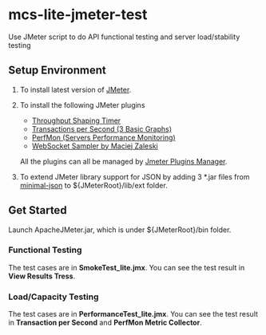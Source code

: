 # mcs-lite-jmeter-test
Use JMeter script to do API functional testing and server load/stability testing

## Setup Environment
1. To install latest version of [JMeter](http://jmeter.apache.org/download_jmeter.cgi).
2. To install the following JMeter plugins
	
	* [Throughput Shaping Timer](https://jmeter-plugins.org/wiki/ThroughputShapingTimer/)  	
	* [Transactions per Second (3 Basic Graphs)](https://jmeter-plugins.org/wiki/TransactionsPerSecond/)
	* [PerfMon (Servers Performance Monitoring)](https://jmeter-plugins.org/wiki/PerfMon/)
	* [WebSocket Sampler by Maciej Zaleski](https://github.com/maciejzaleski/JMeter-WebSocketSampler/wiki)
	
	All the plugins can all be managed by [Jmeter Plugins Manager](https://jmeter-plugins.org/wiki/PluginsManager/).
	
3. To extend JMeter library support for JSON by adding 3 *.jar files from [minimal-json](https://github.com/ralfstx/minimal-json/releases) to ${JMeterRoot}/lib/ext folder.

## Get Started
Launch ApacheJMeter.jar, which is under ${JMeterRoot}/bin folder.


### Functional Testing
The test cases are in **SmokeTest_lite.jmx**.
You can see the test result in **View Results Tress**.

### Load/Capacity Testing
The test cases are in **PerformanceTest_lite.jmx**.
You can see the test result in **Transaction per Second** and **PerfMon Metric Collector**.
